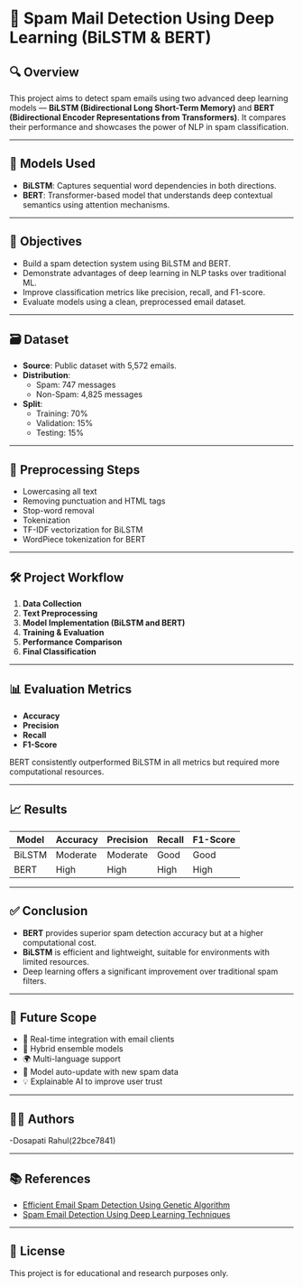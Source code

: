 # 📧 Spam Mail Detection Using Deep Learning (BiLSTM & BERT)

## 🔍 Overview

This project aims to detect spam emails using two advanced deep learning models — **BiLSTM (Bidirectional Long Short-Term Memory)** and **BERT (Bidirectional Encoder Representations from Transformers)**. It compares their performance and showcases the power of NLP in spam classification.

---

## 🧠 Models Used

- **BiLSTM**: Captures sequential word dependencies in both directions.
- **BERT**: Transformer-based model that understands deep contextual semantics using attention mechanisms.

---

## 🎯 Objectives

- Build a spam detection system using BiLSTM and BERT.
- Demonstrate advantages of deep learning in NLP tasks over traditional ML.
- Improve classification metrics like precision, recall, and F1-score.
- Evaluate models using a clean, preprocessed email dataset.

---

## 🗃️ Dataset

- **Source**: Public dataset with 5,572 emails.
- **Distribution**:
  - Spam: 747 messages
  - Non-Spam: 4,825 messages
- **Split**:
  - Training: 70%
  - Validation: 15%
  - Testing: 15%

---

## 🧹 Preprocessing Steps

- Lowercasing all text
- Removing punctuation and HTML tags
- Stop-word removal
- Tokenization
- TF-IDF vectorization for BiLSTM
- WordPiece tokenization for BERT

---

## 🛠️ Project Workflow

1. **Data Collection**
2. **Text Preprocessing**
3. **Model Implementation (BiLSTM and BERT)**
4. **Training & Evaluation**
5. **Performance Comparison**
6. **Final Classification**

---

## 📊 Evaluation Metrics

- **Accuracy**
- **Precision**
- **Recall**
- **F1-Score**

BERT consistently outperformed BiLSTM in all metrics but required more computational resources.

---

## 📈 Results

| Model   | Accuracy | Precision | Recall | F1-Score |
|---------|----------|-----------|--------|----------|
| BiLSTM  | Moderate | Moderate  | Good   | Good     |
| BERT    | High     | High      | High   | High     |

---

## ✅ Conclusion

- **BERT** provides superior spam detection accuracy but at a higher computational cost.
- **BiLSTM** is efficient and lightweight, suitable for environments with limited resources.
- Deep learning offers a significant improvement over traditional spam filters.

---

## 🚀 Future Scope

- 🔄 Real-time integration with email clients
- 🤖 Hybrid ensemble models
- 🌍 Multi-language support
- 🧠 Model auto-update with new spam data
- 💡 Explainable AI to improve user trust

---

## 👨‍💻 Authors

-Dosapati Rahul(22bce7841)

---

## 📚 References

- [Efficient Email Spam Detection Using Genetic Algorithm](https://onlinelibrary.wiley.com/doi/10.1155/2022/7710005)
- [Spam Email Detection Using Deep Learning Techniques](https://www.researchgate.net/publication/351678576_Spam_Email_Detection_Using_Deep_Learning_Techniques)

---

## 📌 License

This project is for educational and research purposes only.
